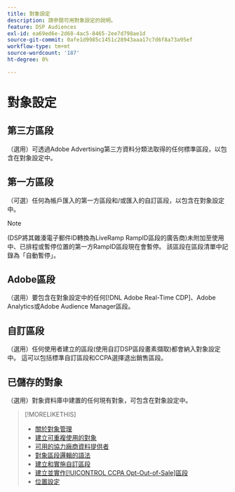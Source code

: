 ```yaml
---
title: 對象設定
description: 請參閱可用對象設定的說明。
feature: DSP Audiences
exl-id: ea69ed6e-2d68-4ac5-8465-2ee7d798ae1d
source-git-commit: 0afe1d9985c1451c28943aaa17c7d6f8a73a95ef
workflow-type: tm+mt
source-wordcount: '187'
ht-degree: 0%

---
```


# 對象設定

## 第三方區段

（選用）可透過Adobe Advertising第三方資料分類法取得的任何標準區段，以包含在對象設定中。

## 第一方區段

（可選）任何為帳戶匯入的第一方區段和/或匯入的自訂區段，以包含在對象設定中。

>[!NOTE]
>
>(DSP將其雜湊電子郵件ID轉換為LiveRamp RampID區段的廣告商)未附加至使用中、已排程或暫停位置的第一方RampID區段現在會暫停。 該區段在區段清單中記錄為「自動暫停」。

## Adobe區段

（選用）要包含在對象設定中的任何[!DNL Adobe Real-Time CDP]、Adobe Analytics或Adobe Audience Manager區段。

## 自訂區段

（選用）任何使用者建立的區段(使用自訂DSP區段畫素擷取)都會納入對象設定中。 這可以包括標準自訂區段和CCPA選擇退出銷售區段。

## 已儲存的對象

（選用）對象資料庫中建置的任何現有對象，可包含在對象設定中。

>[!MORELIKETHIS]
>
>* [關於對象管理](audience-about.md)
>* [建立可重複使用的對象](reusable-audience-create.md)
>* [可用的協力廠商資料提供者](third-party-data-providers.md)
>* [對象區段邏輯的語法](audience-segment-logic-syntax.md)
>* [建立和實施自訂區段](custom-segment-create.md)
>* [建立並實作[!UICONTROL CCPA Opt-Out-of-Sale]區段](ccpa-opt-out-segment-create.md)
>* [位置設定](/help/dsp/campaign-management/placements/placement-settings.md)
